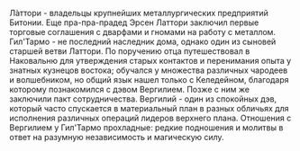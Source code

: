 Лàттори - владельцы крупнейших металлургических предприятий Битонии. Еще пра-пра-прадед Эрсен Латтори заключил первые торговые соглашения с дварфами и гномами на работу с металлом. Гил'Тармо - не последний наследник дома, однако один из сыновей старшей ветви Латтори. По поручению отца путешествовал в Наковальню для утверждения старых контактов и перенимания опыта у знатных кузнецов востока; обучался у множества различных чародеев и волшебником, но общий язык нашел только с Келедейном, благодаря которому познакомился с дэвом Вергилием. Позже с ним же заключили пакт сотрудничества. Вергилий - один из спокойных дэв, который часто спускается в материальный план в разных обличьях для исполнения различных операций лидеров верхнего плана. Отношения с Вергилием у Гил'Тармо прохладные: редкие подношения и молитвы в ответ на разумную независимость и магическую силу. 